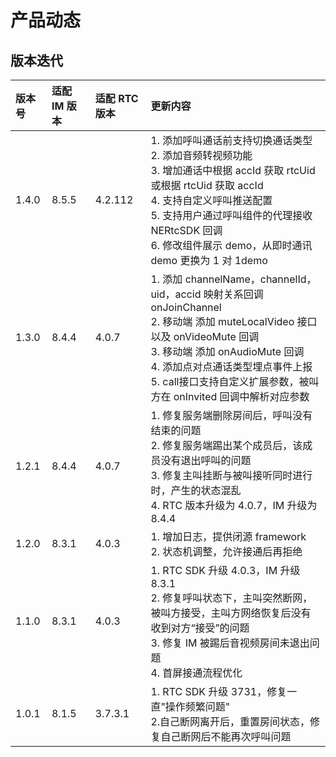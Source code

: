 # 产品动态

## 版本迭代

| 版本号 | 适配 IM 版本 | 适配 RTC 版本 | 更新内容                                             |
| :----- | :----------- | :------------ | :----------------------------------------------------------- |
| 1.4.0  | 8.5.5        | 4.2.112       | 1. 添加呼叫通话前支持切换通话类型 <br />2. 添加音频转视频功能 <br />3. 增加通话中根据 accId 获取 rtcUid 或根据 rtcUid 获取 accId <br />4. 支持自定义呼叫推送配置 <br />5. 支持用户通过呼叫组件的代理接收 NERtcSDK 回调 <br />6. 修改组件展示 demo，从即时通讯 demo 更换为 1 对 1demo |
| 1.3.0  | 8.4.4        | 4.0.7         | 1. 添加 channelName，channelId，uid，accid 映射关系回调 onJoinChannel<br />2. 移动端 添加 muteLocalVideo 接口以及 onVideoMute 回调 <br />3. 移动端 添加 onAudioMute 回调 <br />4. 添加点对点通话类型埋点事件上报 <br />5. call接口支持自定义扩展参数，被叫方在 onInvited 回调中解析对应参数 |
| 1.2.1  | 8.4.4        | 4.0.7         | 1. 修复服务端删除房间后，呼叫没有结束的问题 <br />2. 修复服务端踢出某个成员后，该成员没有退出呼叫的问题 <br />3. 修复主叫挂断与被叫接听同时进行时，产生的状态混乱 <br />4. RTC 版本升级为 4.0.7，IM 升级为 8.4.4 |
| 1.2.0  | 8.3.1        | 4.0.3         | 1. 增加日志，提供闭源 framework <br />2. 状态机调整，允许接通后再拒绝 |
| 1.1.0  | 8.3.1        | 4.0.3         | 1. RTC SDK 升级 4.0.3，IM 升级 8.3.1 <br />2. 修复呼叫状态下，主叫突然断网，被叫方接受，主叫方网络恢复后没有收到对方“接受”的问题 <br />3. 修复 IM 被踢后音视频房间未退出问题 <br />4. 首屏接通流程优化 |
| 1.0.1  | 8.1.5        | 3.7.3.1       | 1. RTC SDK 升级 3731，修复一直"操作频繁问题" <br />2.自己断网离开后，重置房间状态，修复自己断网后不能再次呼叫问题 |
